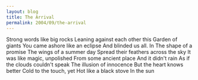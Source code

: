 ```yaml
---
layout: blog
title: The Arrival
permalink: 2004/09/the-arrival
---
```


Strong words like big rocks
Leaning against each other this
Garden of giants
You came ashore like an eclipse
And blinded us all. In 
The shape of a promise
The wings of a summer day
Spread their feathers across the sky
It was like magic, unpolished
From some ancient place
And it didn't rain
As if the clouds couldn't speak
The illusion of innocence
But the heart knows better
Cold to the touch, yet
Hot like a black stove
In the sun
